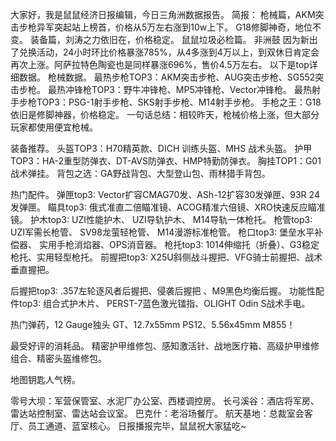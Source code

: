 ﻿大家好，我是鼠鼠经济日报编辑，今日三角洲数据报告。
简报：
枪械篇，AKM突击步枪异军突起站上榜首，价格从5万左右涨到10w上下。
G18修脚神奇，地位不变。
装备篇，刘涛之力依旧在，价格稳定。
鼠鼠垃圾必检篇。
非洲鼓 因为新出了兑换活动，24小时环比价格暴涨785%，从4多涨到4万以上，到双休日肯定会再次上涨。阿萨拉特色陶瓷也是同样暴涨696%，售价4.5万左右。
以下是top详细数据。
枪械数据。
最热步枪TOP3：AKM突击步枪、AUG突击步枪、SG552突击步枪。
最热冲锋枪TOP3：野牛冲锋枪、MP5冲锋枪、Vector冲锋枪。
最热射手步枪TOP3：PSG-1射手步枪、SKS射手步枪、M14射手步枪。
手枪之王：G18 依旧是修脚神器，价格稳定。
一句话总结：相较昨天，枪械价格上涨，但大部分玩家都使用便宜枪械。

装备推荐。
头盔TOP3：H70精英款、DICH 训练头盔、MHS 战术头盔。
护甲TOP3：HA-2重型防弹衣、DT-AVS防弹衣、HMP特勤防弹衣。
胸挂TOP1：G01战术弹挂。
背包之选：GA野战背包、大型登山包、雨林猎手背包。

热门配件。
弹匣top3: Vector扩容CMAG70发、ASh-12扩容30发弹匣、93R 24发弹匣。
瞄具top3: 俄式准直二倍瞄准镜、ACOG精准六倍镜、XRO快速反应瞄准镜。
护木top3: UZI性能护木、 UZI导轨护木、 M14导轨一体枪托。
枪管top3: UZI军需长枪管、 SV98龙萤轻枪管、 M14漫游标准枪管。
枪口top3: 堡垒水平补偿器、 实用手枪消焰器、OPS消音器。
枪托top3: 1014伸缩托（折叠）、G3稳定枪托、实用轻型枪托。
前握把top3: X25U斜侧战斗握把、VFG骑士前握把、战术垂直握把。

后握把top3: .357左轮逐风者后握把、侵袭后握把 、M9黑色均衡后握。
功能性配件top3: 组合式护木片、 PERST-7蓝色激光镭指、OLIGHT Odin S战术手电。

热门弹药，12 Gauge独头 GT、12.7x55mm PS12、5.56x45mm M855！

最受好评的消耗品。
精密护甲维修包、感知激活针、战地医疗箱、高级护甲维修组合、精密头盔维修包。

地图钥匙人气榜。

零号大坝：军营保管室、水泥厂办公室、西楼调控房。
长弓溪谷：酒店将军房、雷达站控制室、雷达站会议室。
巴克什：老浴场餐厅。
航天基地：总裁室会客厅、员工通道、蓝室核心。
日报播报完毕，鼠鼠祝大家猛吃~